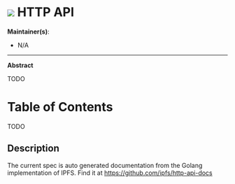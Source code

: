 # ![](https://img.shields.io/badge/status-wip-orange.svg?style=flat-square) HTTP API

**Maintainer(s)**:
- N/A

* * *

**Abstract**

TODO

# Table of Contents

TODO

## Description

The current spec is auto generated documentation from the Golang implementation of IPFS. Find it at https://github.com/ipfs/http-api-docs
